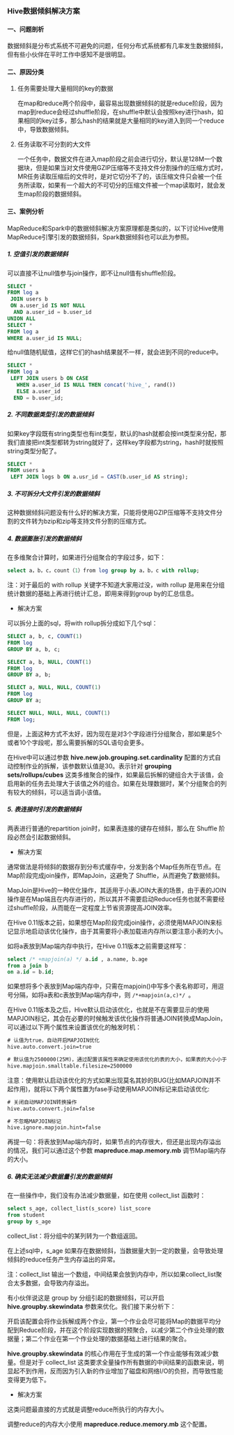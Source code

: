 ### Hive数据倾斜解决方案

#### 一、问题剖析

数据倾斜是分布式系统不可避免的问题，任何分布式系统都有几率发生数据倾斜，但有些小伙伴在平时工作中感知不是很明显。

#### 二、原因分类

1. 任务需要处理大量相同的key的数据

    在map和reduce两个阶段中，最容易出现数据倾斜的就是reduce阶段，因为map到reduce会经过shuffle阶段，在shuffle中默认会按照key进行hash，如果相同的key过多，那么hash的结果就是大量相同的key进入到同一个reduce中，导致数据倾斜。

2. 任务读取不可分割的大文件

    一个任务中，数据文件在进入map阶段之前会进行切分，默认是128M一个数据块，但是如果当对文件使用GZIP压缩等不支持文件分割操作的压缩方式时，MR任务读取压缩后的文件时，是对它切分不了的，该压缩文件只会被一个任务所读取，如果有一个超大的不可切分的压缩文件被一个map读取时，就会发生map阶段的数据倾斜。

#### 三、案例分析

MapReduce和Spark中的数据倾斜解决方案原理都是类似的，以下讨论Hive使用MapReduce引擎引发的数据倾斜，Spark数据倾斜也可以此为参照。

##### 1. 空值引发的数据倾斜

可以直接不让null值参与join操作，即不让null值有shuffle阶段。

```sql
SELECT *
FROM log a
 JOIN users b
 ON a.user_id IS NOT NULL
  AND a.user_id = b.user_id
UNION ALL
SELECT *
FROM log a
WHERE a.user_id IS NULL;
```

给null值随机赋值，这样它们的hash结果就不一样，就会进到不同的reduce中。

```sql
SELECT *
FROM log a
 LEFT JOIN users b ON CASE 
   WHEN a.user_id IS NULL THEN concat('hive_', rand())
   ELSE a.user_id
  END = b.user_id;
```

##### 2. 不同数据类型引发的数据倾斜

如果key字段既有string类型也有int类型，默认的hash就都会按int类型来分配，那我们直接把int类型都转为string就好了，这样key字段都为string，hash时就按照string类型分配了。

```sql
SELECT *
FROM users a
 LEFT JOIN logs b ON a.usr_id = CAST(b.user_id AS string);
```

##### 3. 不可拆分大文件引发的数据倾斜

这种数据倾斜问题没有什么好的解决方案，只能将使用GZIP压缩等不支持文件分割的文件转为bzip和zip等支持文件分割的压缩方式。

##### 4. 数据膨胀引发的数据倾斜

在多维聚合计算时，如果进行分组聚合的字段过多，如下：

```sql
select a，b，c，count（1）from log group by a，b，c with rollup;
```

注：对于最后的 with rollup 关键字不知道大家用过没，with rollup 是用来在分组统计数据的基础上再进行统计汇总，即用来得到group by的汇总信息。

- 解决方案

可以拆分上面的sql，将with rollup拆分成如下几个sql：

```sql
SELECT a, b, c, COUNT(1)
FROM log
GROUP BY a, b, c;

SELECT a, b, NULL, COUNT(1)
FROM log
GROUP BY a, b;

SELECT a, NULL, NULL, COUNT(1)
FROM log
GROUP BY a;

SELECT NULL, NULL, NULL, COUNT(1)
FROM log;
```

但是，上面这种方式不太好，因为现在是对3个字段进行分组聚合，那如果是5个或者10个字段呢，那么需要拆解的SQL语句会更多。

在Hive中可以通过参数 **hive.new.job.grouping.set.cardinality** 配置的方式自动控制作业的拆解，该参数默认值是30。表示针对 **grouping sets/rollups/cubes** 这类多维聚合的操作，如果最后拆解的键组合大于该值，会启用新的任务去处理大于该值之外的组合。如果在处理数据时，某个分组聚合的列有较大的倾斜，可以适当调小该值。

##### 5. 表连接时引发的数据倾斜

两表进行普通的repartition join时，如果表连接的键存在倾斜，那么在 Shuffle 阶段必然会引起数据倾斜。

- 解决方案

通常做法是将倾斜的数据存到分布式缓存中，分发到各个Map任务所在节点。在Map阶段完成join操作，即MapJoin，这避免了 Shuffle，从而避免了数据倾斜。

MapJoin是Hive的一种优化操作，其适用于小表JOIN大表的场景，由于表的JOIN操作是在Map端且在内存进行的，所以其并不需要启动Reduce任务也就不需要经过shuffle阶段，从而能在一定程度上节省资源提高JOIN效率。

在Hive 0.11版本之前，如果想在Map阶段完成join操作，必须使用MAPJOIN来标记显示地启动该优化操作，由于其需要将小表加载进内存所以要注意小表的大小。

如将a表放到Map端内存中执行，在Hive 0.11版本之前需要这样写：

```sql
select /* +mapjoin(a) */ a.id , a.name, b.age 
from a join b 
on a.id = b.id;
```

如果想将多个表放到Map端内存中，只需在mapjoin()中写多个表名称即可，用逗号分隔，如将a表和c表放到Map端内存中，则 `/*+mapjoin(a,c)*/ `。

在Hive 0.11版本及之后，Hive默认启动该优化，也就是不在需要显示的使用MAPJOIN标记，其会在必要的时候触发该优化操作将普通JOIN转换成MapJoin，可以通过以下两个属性来设置该优化的触发时机：

```xml
# 认值为true，自动开启MAPJOIN优化
hive.auto.convert.join=true

# 默认值为2500000(25M)，通过配置该属性来确定使用该优化的表的大小，如果表的大小小于此值就会被加载进内存中
hive.mapjoin.smalltable.filesize=2500000
```

注意：使用默认启动该优化的方式如果出现莫名其妙的BUG(比如MAPJOIN并不起作用)，就将以下两个属性置为fase手动使用MAPJOIN标记来启动该优化:

```xml
# 关闭自动MAPJOIN转换操作
hive.auto.convert.join=false

# 不忽略MAPJOIN标记
hive.ignore.mapjoin.hint=false
```

再提一句：将表放到Map端内存时，如果节点的内存很大，但还是出现内存溢出的情况，我们可以通过这个参数 **mapreduce.map.memory.mb** 调节Map端内存的大小。

##### 6. 确实无法减少数据量引发的数据倾斜

在一些操作中，我们没有办法减少数据量，如在使用 collect_list 函数时：

```sql
select s_age, collect_list(s_score) list_score
from student
group by s_age
```

collect_list：将分组中的某列转为一个数组返回。

在上述sql中，s_age 如果存在数据倾斜，当数据量大到一定的数量，会导致处理倾斜的reduce任务产生内存溢出的异常。

注：collect_list 输出一个数组，中间结果会放到内存中，所以如果collect_list聚合太多数据，会导致内存溢出。

有小伙伴说这是 group by 分组引起的数据倾斜，可以开启 **hive.groupby.skewindata** 参数来优化。我们接下来分析下：

开启该配置会将作业拆解成两个作业，第一个作业会尽可能将Map的数据平均分配到Reduce阶段，并在这个阶段实现数据的预聚合，以减少第二个作业处理的数据量；第二个作业在第一个作业处理的数据基础上进行结果的聚合。

**hive.groupby.skewindata** 的核心作用在于生成的第一个作业能够有效减少数量。但是对于 collect_list 这类要求全量操作所有数据的中间结果的函数来说，明显起不到作用，反而因为引入新的作业增加了磁盘和网络I/O的负担，而导致性能变得更为低下。

- 解决方案

这类问题最直接的方式就是调整reduce所执行的内存大小。

调整reduce的内存大小使用 **mapreduce.reduce.memory.mb** 这个配置。